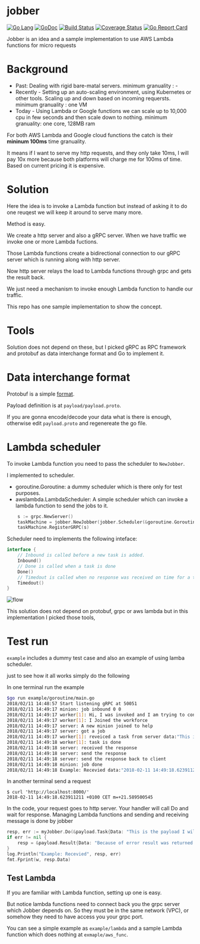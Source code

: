 jobber
=========

[![Go Lang](http://kavehmz.github.io/static/gopher/gopher-front.svg)](https://golang.org/)
[![GoDoc](https://godoc.org/github.com/kavehmz/jobber?status.svg)](https://godoc.org/github.com/kavehmz/jobber)
[![Build Status](https://travis-ci.org/kavehmz/jobber.svg?branch=master)](https://travis-ci.org/kavehmz/jobber)
[![Coverage Status](https://coveralls.io/repos/kavehmz/jobber/badge.svg?branch=master&service=github)](https://coveralls.io/github/kavehmz/jobber?branch=master)
[![Go Report Card](https://goreportcard.com/badge/github.com/kavehmz/jobber)](https://goreportcard.com/report/github.com/kavehmz/jobber)

Jobber is an idea and a sample implementation to use AWS Lambda functions for micro requests

# Background

- Past: Dealing with rigid bare-matal servers. minimum granuality : -
- Recently - Setting up an auto-scaling environment, using Kubernetes or other tools. Scaling up and down based on incoming requersts. minimum granuality : one VM
- Today - Using Lambda or Google functions we can scale up to 10,000 cpu in few seconds and then scale down to nothing. minimum granuality: one core, 128MB ram

For both AWS Lambda and Google cloud functions the catch is their __mininum 100ms__ time granuality.

It means if I want to serve my http requests, and they only take 10ms, I will pay 10x more
because both platforms will charge me for 100ms of time. Based on current pricing it is expensive.

# Solution

Here the idea is to invoke a Lambda function but instead of asking it to do one reuqest we will keep it around to serve many more.

Method is easy.

We create a http server and also a gRPC server. When we have traffic we invoke one or more Lambda fuctions.

Those Lambda functions create a bidirectional connection to our gRPC server which is running along with http server.

Now http server relays the load to Lambda functions through grpc and gets the result back.

We just need a mechanism to invoke enough Lambda function to handle our traffic.

This repo has one sample implementation to show the concept.

# Tools

Solution does not depend on these, but I picked gRPC as RPC framework and protobuf as data interchange format and Go to implement it.

# Data interchange format

Protobuf is a simple [format](https://developers.google.com/protocol-buffers/docs/proto3).

Payload definition is at `payload/payload.proto`.

If you are gonna encode/decode your data what is there is enough, otherwise edit `payload.proto` and regenereate the go file.

# Lambda scheduler

To invoke Lambda function you need to pass the scheduler to `NewJobber`.

I implemented to scheduler.

- goroutine.Goroutine: a dummy scheduler which is there only for test purposes.
- awslambda.LambdaScheduler: A simple scheduler which can invoke a lambda function to send the jobs to it.

```Go
	s := grpc.NewServer()
	taskMachine = jobber.NewJobber(jobber.Scheduler(&goroutine.Goroutine{GrpcHost: "localhost:50051"}))
	taskMachine.RegisterGRPC(s)
```

Scheduler need to implements the following inteface:

```Go
interface {
	// Inbound is called before a new task is added.
	Inbound()
	// Done is called when a task is done
	Done()
	// Timedout is called when no response was received on time for a task
	Timedout()
}
```

![flow](https://kavehmz.github.io/static/images/lambda_for_micro_jobs.png "Lambda for micro requests")

This solution does not depend on protobuf, grpc or aws lambda but in this implementation I picked those tools,

# Test run

`example` includes a dummy test case and also an example of using lamba scheduler.

just to see how it all works simply do the following

In one terminal run the example
```bash
$go run example/goroutine/main.go 
2018/02/11 14:48:57 Start listening gRPC at 50051
2018/02/11 14:49:17 minion: job inbound 0 0
2018/02/11 14:49:17 worker[1]: Hi, I was invoked and I am trying to connect to accept jobs
2018/02/11 14:49:17 worker[1]: I Joined the workforce
2018/02/11 14:49:17 server: A new minion joined to help
2018/02/11 14:49:17 server: got a job
2018/02/11 14:49:17 worker[1]: reveiced a task from server data:"This is the payload I will send to Lambda." 
2018/02/11 14:49:18 worker[1]: task is done
2018/02/11 14:49:18 server: received the response
2018/02/11 14:49:18 server: send the response
2018/02/11 14:49:18 server: send the response back to client
2018/02/11 14:49:18 minion: job done
2018/02/11 14:49:18 Example: Recevied data:"2018-02-11 14:49:18.623911211 +0100 CET m=+21.589500545"  <nil>
```

 In another terminal send a request
```
$ curl 'http://localhost:8000/'
2018-02-11 14:49:18.623911211 +0100 CET m=+21.589500545
```

In the code, your request goes to http server. Your handler will call Do and wait for response. Managing Lambda functions and sending and receiving message is done by jobber

```go
resp, err := myJobber.Do(&payload.Task{Data: "This is the payload I will send to Lambda."})
if err != nil {
	resp = &payload.Result{Data: "Because of error result was returned as nil"}
}
log.Println("Example: Recevied", resp, err)
fmt.Fprint(w, resp.Data)
```

## Test Lambda
If you are familiar with Lambda function, setting up one is easy.

But notice lambda functions need to connect back you the grpc server which Jobber depends on. So they must be in the same network (VPC), or somehow they need to have access you your grpc port.

You can see a simple example as `example/lambda` and a sample Lambda function which does nothing at `exmaple/aws_func`.
